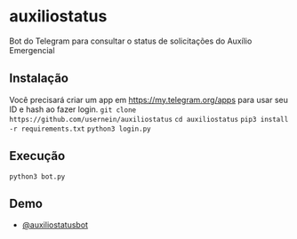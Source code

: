 # auxiliostatus
Bot do Telegram para consultar o status de solicitações do Auxílio Emergencial

## Instalação
Você precisará criar um app em https://my.telegram.org/apps para usar seu ID e hash ao fazer login.
`git clone https://github.com/usernein/auxiliostatus`
`cd auxiliostatus`
`pip3 install -r requirements.txt`
`python3 login.py`

## Execução
`python3 bot.py`

## Demo
- [@auxiliostatusbot](https://t.me/auxiliostatusbot)